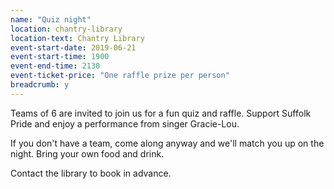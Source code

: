 ```yaml
---
name: "Quiz night"
location: chantry-library
location-text: Chantry Library
event-start-date: 2019-06-21
event-start-time: 1900
event-end-time: 2130
event-ticket-price: "One raffle prize per person"
breadcrumb: y
---
```


Teams of 6 are invited to join us for a fun quiz and raffle. Support Suffolk Pride and enjoy a performance from singer Gracie-Lou.

If you don't have a team, come along anyway and we'll match you up on the night. Bring your own food and drink.

Contact the library to book in advance.
